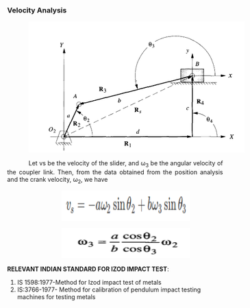 ### Velocity Analysis
<div  style="text-align: justify; text-indent: 50px">


<div style="text-align: center">

[<img src="./images/poscr4.png" width="650" />](./images/poscr4.png)


</div>

Let vs be the velocity of the slider, and ω<sub>3</sub> be the angular velocity of the coupler link. Then, from the data obtained from the position analysis and the crank velocity, ω<sub>2</sub>, we have
<div style="text-align: center">

[<img src="./images/exp8T1.png" width="300" height="70" />](./images/exp8T1.png)

</div>


<div style="text-align: center">

[<img src="./images/exp8T2.png" width="300" height="70" />](./images/exp8T2.png)

</div>


</div>

**RELEVANT INDIAN STANDARD FOR IZOD IMPACT TEST**:

1. IS 1598:1977-Method for Izod impact test of metals
2. IS:3766-1977- Method for calibration of pendulum impact testing machines for testing metals

